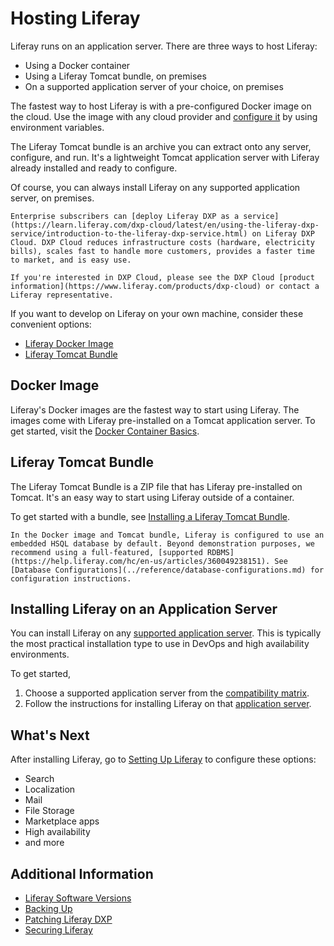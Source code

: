 # Hosting Liferay

Liferay runs on an application server. There are three ways to host Liferay: 

- Using a Docker container
- Using a Liferay Tomcat bundle, on premises
- On a supported application server of your choice, on premises 

The fastest way to host Liferay is with a pre-configured Docker image on the cloud. Use the image with any cloud provider and [configure it](./using-liferay-docker-images/docker-container-basics.md) by using environment variables. 

The Liferay Tomcat bundle is an archive you can extract onto any server, configure, and run. It's a lightweight Tomcat application server with Liferay already installed and ready to configure. 

Of course, you can always install Liferay on any supported application server, on premises. 

```{note}
Enterprise subscribers can [deploy Liferay DXP as a service](https://learn.liferay.com/dxp-cloud/latest/en/using-the-liferay-dxp-service/introduction-to-the-liferay-dxp-service.html) on Liferay DXP Cloud. DXP Cloud reduces infrastructure costs (hardware, electricity bills), scales fast to handle more customers, provides a faster time to market, and is easy use.

If you're interested in DXP Cloud, please see the DXP Cloud [product information](https://www.liferay.com/products/dxp-cloud) or contact a Liferay representative.
```

If you want to develop on Liferay on your own machine, consider these convenient options:

* [Liferay Docker Image](#docker-image)
* [Liferay Tomcat Bundle](#liferay-tomcat-bundle)

## Docker Image

Liferay's Docker images are the fastest way to start using Liferay. The images come with Liferay pre-installed on a Tomcat application server. To get started, visit the [Docker Container Basics](./using-liferay-docker-images/docker-container-basics.md).

## Liferay Tomcat Bundle

The Liferay Tomcat Bundle is a ZIP file that has Liferay pre-installed on Tomcat. It's an easy way to start using Liferay outside of a container.

To get started with a bundle, see [Installing a Liferay Tomcat Bundle](./installing-a-liferay-tomcat-bundle.md).

```{warning}
In the Docker image and Tomcat bundle, Liferay is configured to use an embedded HSQL database by default. Beyond demonstration purposes, we recommend using a full-featured, [supported RDBMS](https://help.liferay.com/hc/en-us/articles/360049238151). See [Database Configurations](../reference/database-configurations.md) for configuration instructions.
```

## Installing Liferay on an Application Server

You can install Liferay on any [supported application server](https://help.liferay.com/hc/en-us/articles/360049238151). This is typically the most practical installation type to use in DevOps and high availability environments.

To get started,

1. Choose a supported application server from the [compatibility matrix](https://help.liferay.com/hc/en-us/articles/360049238151).
1. Follow the instructions for installing Liferay on that [application server](./installing_liferay_on_an_application_server.html).

## What's Next 

After installing Liferay, go to [Setting Up Liferay](../setting-up-liferay.md) to configure these options:

* Search
* Localization
* Mail 
* File Storage
* Marketplace apps
* High availability
* and more

## Additional Information

* [Liferay Software Versions](../../reference/liferay-software-versions.md)
* [Backing Up](../maintaining-a-liferay-dxp-installation/backing-up.md)
* [Patching Liferay DXP](../maintaining-a-liferay-dxp-installation/patching-liferay/patching-liferay.md)
* [Securing Liferay](../securing-liferay.md)